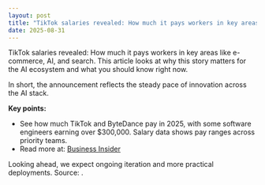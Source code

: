 ```yaml
---
layout: post
title: "TikTok salaries revealed: How much it pays workers in key areas like e-commerce, AI, and search"
date: 2025-08-31
---
```


TikTok salaries revealed: How much it pays workers in key areas like e-commerce, AI, and search. This article looks at why this story matters for the AI ecosystem and what you should know right now.

In short, the announcement reflects the steady pace of innovation across the AI stack.

**Key points:**
- See how much TikTok and ByteDance pay in 2025, with some software engineers earning over $300,000. Salary data shows pay ranges across priority teams.
- Read more at: [Business Insider](https://www.businessinsider.com/tiktok-salaries-revealed-how-much-ai-ecommerce-engineering-workers-earn-2025-8)

Looking ahead, we expect ongoing iteration and more practical deployments. Source: .
